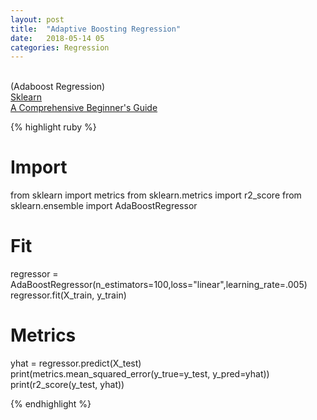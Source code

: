 ```yaml
---
layout: post
title:  "Adaptive Boosting Regression"
date:   2018-05-14 05
categories: Regression
---
```

<br />
(Adaboost Regression)<br />
<a href="http://scikit-learn.org/stable/modules/generated/sklearn.ensemble.AdaBoostRegressor.html">
Sklearn
</a>
<br />
<a href="https://www.analyticsvidhya.com/blog/2017/06/a-comprehensive-guide-for-linear-ridge-and-lasso-regression/">
A Comprehensive Beginner's Guide
</a>

{% highlight ruby %}

# Import
from sklearn import metrics
from sklearn.metrics import r2_score
from sklearn.ensemble import AdaBoostRegressor

# Fit
regressor = AdaBoostRegressor(n_estimators=100,loss="linear",learning_rate=.005)
regressor.fit(X_train, y_train)

# Metrics
yhat = regressor.predict(X_test)
print(metrics.mean_squared_error(y_true=y_test, y_pred=yhat))
print(r2_score(y_test, yhat))

{% endhighlight %}
